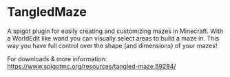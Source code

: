 # TangledMaze

A spigot plugin for easily creating and customizing mazes in Minecraft. With a WorldEdit like wand you can visually select areas to build a maze in. This way you have full control over the shape (and dimensions) of your mazes!

For downloads & more information:
<https://www.spigotmc.org/resources/tangled-maze.59284/>
